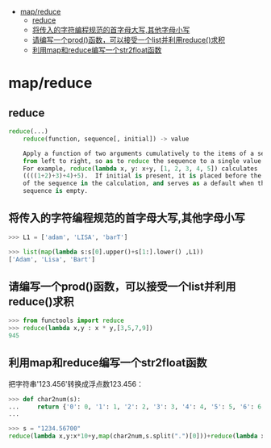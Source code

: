 <!-- TOC -->

- [map/reduce](#mapreduce)
    - [reduce](#reduce)
    - [将传入的字符编程规范的首字母大写,其他字母小写](#将传入的字符编程规范的首字母大写其他字母小写)
    - [请编写一个prod()函数，可以接受一个list并利用reduce()求积](#请编写一个prod函数可以接受一个list并利用reduce求积)
    - [利用map和reduce编写一个str2float函数](#利用map和reduce编写一个str2float函数)

<!-- /TOC -->

# map/reduce

## reduce

```python
reduce(...)
    reduce(function, sequence[, initial]) -> value

    Apply a function of two arguments cumulatively to the items of a sequence,
    from left to right, so as to reduce the sequence to a single value.
    For example, reduce(lambda x, y: x+y, [1, 2, 3, 4, 5]) calculates
    ((((1+2)+3)+4)+5).  If initial is present, it is placed before the items
    of the sequence in the calculation, and serves as a default when the
    sequence is empty.
```

## 将传入的字符编程规范的首字母大写,其他字母小写

```python
>>> L1 = ['adam', 'LISA', 'barT']

>>> list(map(lambda s:s[0].upper()+s[1:].lower() ,L1))
['Adam', 'Lisa', 'Bart']
```

## 请编写一个prod()函数，可以接受一个list并利用reduce()求积

```python
>>> from functools import reduce
>>> reduce(lambda x,y : x * y,[3,5,7,9])
945
```

## 利用map和reduce编写一个str2float函数

把字符串'123.456'转换成浮点数123.456：

```python
>>> def char2num(s):
...     return {'0': 0, '1': 1, '2': 2, '3': 3, '4': 4, '5': 5, '6': 6, '7': 7, '8': 8, '9': 9,".":"."}[s]
...

>>> s = "1234.56700"
reduce(lambda x,y:x*10+y,map(char2num,s.split(".")[0]))+reduce(lambda x,y:x/10 + y,map(char2num,s.split(".")[1][::-1]))/10
```